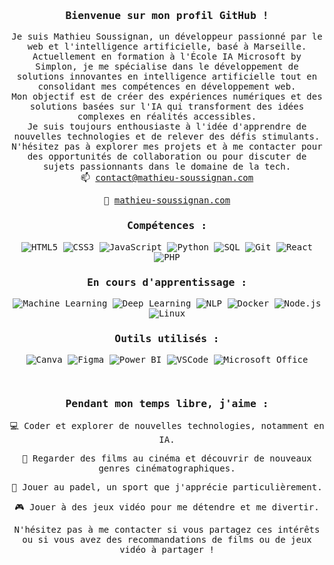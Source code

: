 <div align="center">

<samp>

<h3>Bienvenue sur mon profil GitHub !</h3>

Je suis Mathieu Soussignan, un développeur passionné par le web et l'intelligence artificielle, basé à Marseille.<br>
Actuellement en formation à l'École IA Microsoft by Simplon, je me spécialise dans le développement de solutions innovantes en intelligence artificielle tout en consolidant mes compétences en développement web.<br>
Mon objectif est de créer des expériences numériques et des solutions basées sur l'IA qui transforment des idées complexes en réalités accessibles.<br>
Je suis toujours enthousiaste à l'idée d'apprendre de nouvelles technologies et de relever des défis stimulants.<br>
N'hésitez pas à explorer mes projets et à me contacter pour des opportunités de collaboration ou pour discuter de sujets passionnants dans le domaine de la tech.<br>
📫 [contact@mathieu-soussignan.com](mailto:contact@mathieu-soussignan.com)
 
 🧾 [mathieu-soussignan.com](https://www.mathieu-soussignan.com)

<h3>Compétences :</h3>

![HTML5](https://img.shields.io/badge/HTML5-%23E34F26.svg?style=for-the-badge&logo=html5&logoColor=white)
![CSS3](https://img.shields.io/badge/CSS3-%231572B6.svg?style=for-the-badge&logo=css3&logoColor=white)
![JavaScript](https://img.shields.io/badge/JavaScript-%23323330.svg?style=for-the-badge&logo=javascript&logoColor=%23F7DF1E)
![Python](https://img.shields.io/badge/Python-%233776AB.svg?style=for-the-badge&logo=python&logoColor=white)
![SQL](https://img.shields.io/badge/SQL-%2300f.svg?style=for-the-badge&logo=postgresql&logoColor=white)
![Git](https://img.shields.io/badge/Git-%23F05033.svg?style=for-the-badge&logo=git&logoColor=white)
![React](https://img.shields.io/badge/React-%2361DAFB.svg?style=for-the-badge&logo=react&logoColor=white)
![PHP](https://img.shields.io/badge/PHP-%23777BB4.svg?style=for-the-badge&logo=php&logoColor=white)

<h3>En cours d'apprentissage :</h3>

![Machine Learning](https://img.shields.io/badge/Machine_Learning-%2300C853.svg?style=for-the-badge&logo=sklearn&logoColor=white)
![Deep Learning](https://img.shields.io/badge/Deep_Learning-%23E34F26.svg?style=for-the-badge&logo=tensorflow&logoColor=white)
![NLP](https://img.shields.io/badge/NLP-%2336b9ff.svg?style=for-the-badge&logo=spacy&logoColor=white)
![Docker](https://img.shields.io/badge/Docker-%232496ED.svg?style=for-the-badge&logo=docker&logoColor=white)
![Node.js](https://img.shields.io/badge/Node.js-%236DA55F.svg?style=for-the-badge&logo=node.js&logoColor=white)
![Linux](https://img.shields.io/badge/Linux-%2335ad3b.svg?style=for-the-badge&logo=linux&logoColor=white)

<h3>Outils utilisés :</h3>

![Canva](https://img.shields.io/badge/Canva-%2336b9ff.svg?style=for-the-badge&logo=canva&logoColor=white)
![Figma](https://img.shields.io/badge/Figma-%239e0b0b.svg?style=for-the-badge&logo=figma&logoColor=white)
![Power BI](https://img.shields.io/badge/Power_BI-%23F2C811.svg?style=for-the-badge&logo=power-bi&logoColor=white)
![VSCode](https://img.shields.io/badge/VSCode-%23007ACC.svg?style=for-the-badge&logo=visual-studio-code&logoColor=white)
![Microsoft Office](https://img.shields.io/badge/Microsoft_Office-%23D83B01.svg?style=for-the-badge&logo=microsoft-office&logoColor=white)

<br>

<h3>Pendant mon temps libre, j'aime :</h3>

 💻 Coder et explorer de nouvelles technologies, notamment en IA.
 
 🎥 Regarder des films au cinéma et découvrir de nouveaux genres cinématographiques.
 
 🎾 Jouer au padel, un sport que j'apprécie particulièrement.
 
 🎮 Jouer à des jeux vidéo pour me détendre et me divertir.
 
 

N'hésitez pas à me contacter si vous partagez ces intérêts ou si vous avez des recommandations de films ou de jeux vidéo à partager !

</samp>

</div>
